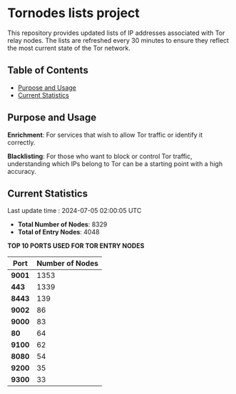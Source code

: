 # Tornodes lists project

This repository provides updated lists of IP addresses associated with Tor relay nodes. The lists are refreshed every 30 minutes to ensure they reflect the most current state of the Tor network.

## Table of Contents

- [Purpose and Usage](#purpose-and-usage)
- [Current Statistics](#current-statistics)


## Purpose and Usage

**Enrichment**: For services that wish to allow Tor traffic or identify it correctly.

**Blacklisting**: For those who want to block or control Tor traffic, understanding which IPs belong to Tor can be a starting point with a high accuracy.

## Current Statistics

Last update time : 2024-07-05 02:00:05 UTC

- **Total Number of Nodes**: 8329
- **Total of Entry Nodes**: 4048

**TOP 10 PORTS USED FOR TOR ENTRY NODES**

| **Port** | **Number of Nodes** |
|------|-----------------|
| **9001**   | 1353  |
| **443**   | 1339  |
| **8443**   | 139  |
| **9002**   | 86  |
| **9000**   | 83  |
| **80**   | 64  |
| **9100**   | 62  |
| **8080**   | 54  |
| **9200**   | 35  |
| **9300**   | 33  |

